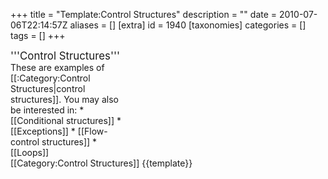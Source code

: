 +++
title = "Template:Control Structures"
description = ""
date = 2010-07-06T22:14:57Z
aliases = []
[extra]
id = 1940
[taxonomies]
categories = []
tags = []
+++

<div class="infobox" style="width: 2in"><big>'''Control Structures'''</big>
These are examples of [[:Category:Control Structures|control structures]]. You may also be interested in:
* [[Conditional structures]]
* [[Exceptions]]
* [[Flow-control structures]]
* [[Loops]]
</div>
<includeonly>[[Category:Control Structures]]</includeonly>
<noinclude>{{template}}</noinclude>
